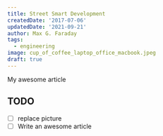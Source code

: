 ```yaml
---
title: Street Smart Development
createdDate: '2017-07-06'
updatedDate: '2021-09-21'
author: Max G. Faraday
tags:
  - engineering
image: cup_of_coffee_laptop_office_macbook.jpeg
draft: true
---
```


My awesome article

## TODO

-   [ ] replace picture
-   [ ] Write an awesome article
